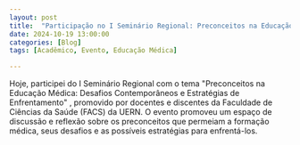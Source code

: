 ```yaml
---
layout: post
title:  "Participação no I Seminário Regional: Preconceitos na Educação Médica: Desafios Contemporâneos e Estratégias de Enfrentamento"
date: 2024-10-19 13:00:00
categories: [Blog]
tags: [Acadêmico, Evento, Educação Médica]

---
```


Hoje, participei do I Seminário Regional com o tema "Preconceitos na Educação Médica: Desafios Contemporâneos e Estratégias de Enfrentamento" , promovido por docentes e discentes da Faculdade de Ciências da Saúde (FACS) da UERN. O evento promoveu um espaço de discussão e reflexão sobre os preconceitos que permeiam a formação médica, seus desafios e as possíveis estratégias para enfrentá-los.